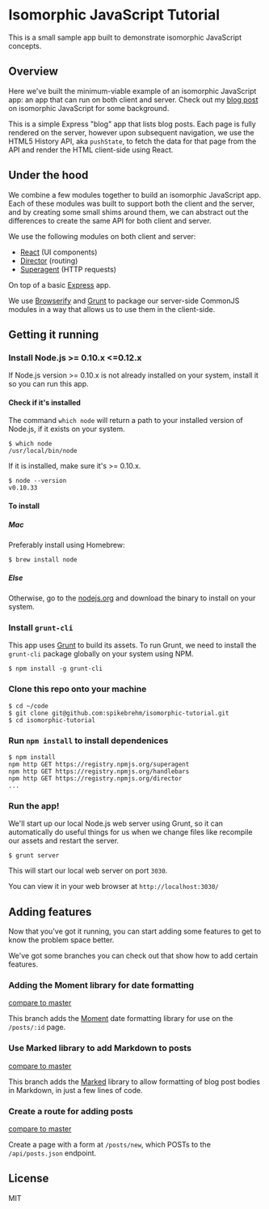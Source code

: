 Isomorphic JavaScript Tutorial
===================

This is a small sample app built to demonstrate isomorphic JavaScript concepts.


## Overview

Here we've built the minimum-viable example of an isomorphic JavaScript app: an
app that can run on both client and server. Check out my
[blog post](http://nerds.airbnb.com/isomorphic-javascript-future-web-apps/)
on isomorphic JavaScript for some background.

This is a simple Express "blog" app that lists blog posts. Each page is fully
rendered on the server, however upon subsequent navigation, we use the HTML5
History API, aka `pushState`, to fetch the data for that page from the API and
render the HTML client-side using React.

## Under the hood

We combine a few modules together to build an isomorphic JavaScript app. Each
of these modules was built to support both the client and the server, and by
creating some small shims around them, we can abstract out the differences to
create the same API for both client and server.

We use the following modules on both client and server:

* [React](https://github.com/facebook/react) (UI components)
* [Director](https://github.com/flatiron/director) (routing)
* [Superagent](https://github.com/visionmedia/superagent) (HTTP requests)

On top of a basic [Express](https://github.com/visionmedia/express) app.

We use [Browserify](http://browserify.org/) and [Grunt](http://gruntjs.com/) to
package our server-side CommonJS modules in a way that allows us to use them in
the client-side.

## Getting it running

### Install Node.js >= 0.10.x <=0.12.x

If Node.js version >= 0.10.x is not already installed on your system, install it so you can run this app.

#### Check if it's installed

The command `which node` will return a path to your installed version of Node.js, if it exists on your system.

    $ which node
    /usr/local/bin/node

If it is installed, make sure it's >= 0.10.x.

    $ node --version
    v0.10.33

#### To install

##### Mac

Preferably install using Homebrew:

    $ brew install node

##### Else

Otherwise, go to the [nodejs.org](http://nodejs.org/) and download the binary to install on your system.

### Install `grunt-cli`

This app uses [Grunt](http://gruntjs.com/) to build its assets. To run Grunt, we need to install the `grunt-cli` package globally on your system using NPM.

    $ npm install -g grunt-cli

### Clone this repo onto your machine

    $ cd ~/code
    $ git clone git@github.com:spikebrehm/isomorphic-tutorial.git
    $ cd isomorphic-tutorial

### Run `npm install` to install dependenices

	$ npm install
	npm http GET https://registry.npmjs.org/superagent
	npm http GET https://registry.npmjs.org/handlebars
	npm http GET https://registry.npmjs.org/director
    ...

### Run the app!

We'll start up our local Node.js web server using Grunt, so it can automatically do useful things for us when we change files like recompile our assets and restart the server.

    $ grunt server

This will start our local web server on port `3030`.

You can view it in your web browser at `http://localhost:3030/`

## Adding features

Now that you've got it running, you can start adding some features to get to know the problem space better.

We've got some branches you can check out that show how to add certain features.

### Adding the Moment library for date formatting

[compare to master](https://github.com/spikebrehm/isomorphic-tutorial/compare/moment)

This branch adds the [Moment](http://momentjs.com/) date formatting library for use on the `/posts/:id` page.

### Use Marked library to add Markdown to posts

[compare to master](https://github.com/spikebrehm/isomorphic-tutorial/compare/markdown)

This branch adds the [Marked](https://github.com/chjj/marked) library to allow
formatting of blog post bodies in Markdown, in just a few lines of code.

### Create a route for adding posts

[compare to master](https://github.com/spikebrehm/isomorphic-tutorial/compare/posts-new)

Create a page with a form at `/posts/new`, which POSTs to the `/api/posts.json` endpoint.

## License

MIT
